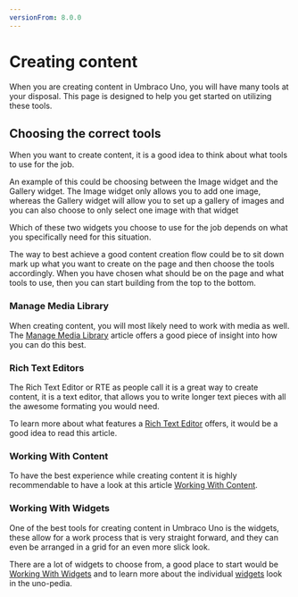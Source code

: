 ```yaml
---
versionFrom: 8.0.0
---
```


# Creating content

When you are creating content in Umbraco Uno, you will have many tools at your disposal. This page is designed to help you get started on utilizing these tools.

## Choosing the correct tools

When you want to create content, it is a good idea to think about what tools to use for the job. 

An example of this could be choosing between the Image widget and the Gallery widget. The Image widget only allows you to add one image, whereas the Gallery widget will allow you to set up a gallery of images and you can also choose to only select one image with that widget

Which of these two widgets you choose to use for the job depends on what you specifically need for this situation.

The way to best achieve a good content creation flow could be to sit down mark up what you want to create on the page and then choose the tools accordingly.
When you have chosen what should be on the page and what tools to use, then you can start building from the top to the bottom.

### Manage Media Library

When creating content, you will most likely need to work with media as well. The [Manage Media Library](Manage-Media-Library/index.md) article offers a good piece of insight into how you can do this best.

### Rich Text Editors

The Rich Text Editor or RTE as people call it is a great way to create content, it is a text editor, that allows you to write longer text pieces with all the awesome formating you would need.

To learn more about what features a  [Rich Text Editor](Rich-Text-Editors/index.md)  offers, it would be a good idea to read this article.

### Working With Content

To have the best experience while creating content it is highly recommendable to have a look at this article [Working With Content](Work-With-content/index.md).

### Working With Widgets

One of the best tools for creating content in Umbraco Uno is the widgets, these allow for a work process that is very straight forward, and they can even be arranged in a grid for an even more slick look.

There are a lot of widgets to choose from, a good place to start would be [Working With Widgets](Working-With-Widgets/index.md) and to learn more about the individual [widgets](../Uno-pedia/Widgets/index.md) look in the uno-pedia.
